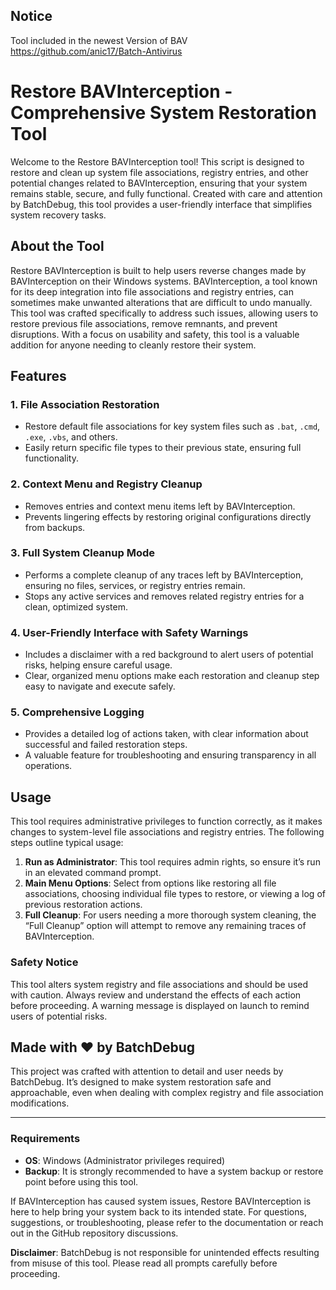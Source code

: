 ## Notice
Tool included in the newest Version of BAV
https://github.com/anic17/Batch-Antivirus

# Restore BAVInterception - Comprehensive System Restoration Tool

Welcome to the Restore BAVInterception tool! This script is designed to restore and clean up system file associations, registry entries, and other potential changes related to BAVInterception, ensuring that your system remains stable, secure, and fully functional. Created with care and attention by BatchDebug, this tool provides a user-friendly interface that simplifies system recovery tasks. 

## About the Tool
Restore BAVInterception is built to help users reverse changes made by BAVInterception on their Windows systems. BAVInterception, a tool known for its deep integration into file associations and registry entries, can sometimes make unwanted alterations that are difficult to undo manually. This tool was crafted specifically to address such issues, allowing users to restore previous file associations, remove remnants, and prevent disruptions. With a focus on usability and safety, this tool is a valuable addition for anyone needing to cleanly restore their system.

## Features

### 1. **File Association Restoration**
   - Restore default file associations for key system files such as `.bat`, `.cmd`, `.exe`, `.vbs`, and others.
   - Easily return specific file types to their previous state, ensuring full functionality.

### 2. **Context Menu and Registry Cleanup**
   - Removes entries and context menu items left by BAVInterception.
   - Prevents lingering effects by restoring original configurations directly from backups.

### 3. **Full System Cleanup Mode**
   - Performs a complete cleanup of any traces left by BAVInterception, ensuring no files, services, or registry entries remain.
   - Stops any active services and removes related registry entries for a clean, optimized system.

### 4. **User-Friendly Interface with Safety Warnings**
   - Includes a disclaimer with a red background to alert users of potential risks, helping ensure careful usage.
   - Clear, organized menu options make each restoration and cleanup step easy to navigate and execute safely.

### 5. **Comprehensive Logging**
   - Provides a detailed log of actions taken, with clear information about successful and failed restoration steps.
   - A valuable feature for troubleshooting and ensuring transparency in all operations.

## Usage
This tool requires administrative privileges to function correctly, as it makes changes to system-level file associations and registry entries. The following steps outline typical usage:

1. **Run as Administrator**: This tool requires admin rights, so ensure it’s run in an elevated command prompt.
2. **Main Menu Options**: Select from options like restoring all file associations, choosing individual file types to restore, or viewing a log of previous restoration actions.
3. **Full Cleanup**: For users needing a more thorough system cleaning, the “Full Cleanup” option will attempt to remove any remaining traces of BAVInterception.

### Safety Notice
This tool alters system registry and file associations and should be used with caution. Always review and understand the effects of each action before proceeding. A warning message is displayed on launch to remind users of potential risks. 

## Made with ❤️ by BatchDebug
This project was crafted with attention to detail and user needs by BatchDebug. It’s designed to make system restoration safe and approachable, even when dealing with complex registry and file association modifications.

---

### Requirements
- **OS**: Windows (Administrator privileges required)
- **Backup**: It is strongly recommended to have a system backup or restore point before using this tool.

If BAVInterception has caused system issues, Restore BAVInterception is here to help bring your system back to its intended state. For questions, suggestions, or troubleshooting, please refer to the documentation or reach out in the GitHub repository discussions.

**Disclaimer**: BatchDebug is not responsible for unintended effects resulting from misuse of this tool. Please read all prompts carefully before proceeding.
